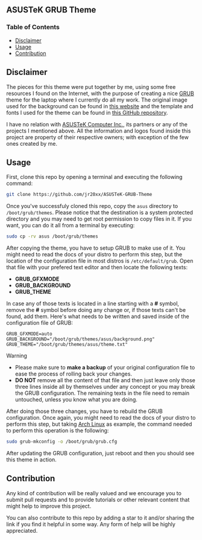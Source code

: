 ## ASUSTeK GRUB Theme

### Table of Contents
- [Disclaimer](#disclaimer)
- [Usage](#usage)
- [Contribution](#contribution)

## Disclaimer

The pieces for this theme were put together by me, using some free resources I found on the Internet, with the purpose of creating a nice [GRUB](https://en.wikipedia.org/wiki/GNU_GRUB) theme for the laptop where I currently do all my work. The original image used for the background can be found in [this website](https://wallhere.com/en/wallpaper/1510751) and the template and fonts I used for the theme can be found in [this GitHub repository](https://github.com/vinceliuice/grub2-themes).

I have no relation with [ASUSTeK Computer Inc.](https://www.asus.com/), its partners or any of the projects I mentioned above. All the information and logos found inside this project are property of their respective owners; with exception of the few ones created by me.

## Usage

First, clone this repo by opening a terminal and executing the following command:
```bash
git clone https://github.com/jr20xx/ASUSTeK-GRUB-Theme
```
Once you've successfuly cloned this repo, copy the `asus` directory to `/boot/grub/themes`. Please notice that the destination is a system protected directory and you may need to get root permission to copy files in it. If you want, you can do it all from a terminal by executing:
```bash
sudo cp -rv asus /boot/grub/themes
```
After copying the theme, you have to setup GRUB to make use of it. You might need to read the docs of your distro to perform this step, but the location of the configuration file in most distros is `/etc/default/grub`. Open that file with your prefered text editor and then locate the following texts:
- **GRUB_GFXMODE**
- **GRUB_BACKGROUND**
- **GRUB_THEME**

In case any of those texts is located in a line starting with a **#** symbol, remove the **#** symbol before doing any change or, if those texts can't be found, add them. Here's what needs to be written and saved inside of the configuration file of GRUB:
```
GRUB_GFXMODE=auto
GRUB_BACKGROUND="/boot/grub/themes/asus/background.png"
GRUB_THEME="/boot/grub/themes/asus/theme.txt"
```

> [!WARNING]
>- Please make sure to **make a backup** of your original configuration file to ease the process of rolling back your changes.
>- **DO NOT** remove all the content of that file and then just leave only those three lines inside all by themselves under any concept or you may break the GRUB configuration. The remaining texts in the file need to remain untouched, unless you know what you are doing.

After doing those three changes, you have to rebuild the GRUB configuration. Once again, you might need to read the docs of your distro to perform this step, but taking [Arch Linux](https://archlinux.org/) as example, the command needed to perform this operation is the following:
```bash
sudo grub-mkconfig -o /boot/grub/grub.cfg
```
After updating the GRUB configuration, just reboot and then you should see this theme in action.

## Contribution

Any kind of contribution will be really valued and we encourage you to submit pull requests and to provide tutorials or other relevant content that might help to improve this project. 

You can also contribute to this repo by adding a star to it and/or sharing the link if you find it helpful in some way. Any form of help will be highly appreciated.
